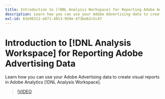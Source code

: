 ```yaml
---
title: Introduction to [!DNL Analysis Workspace] for Reporting Adobe Advertising Data
description: Learn how you can use your Adobe Advertising data to create visual reports in Adobe Analytics [!DNL Analysis Workspace].
exl-id: 83e96311-e871-4913-959e-473be62c5c47
---
```

# Introduction to [!DNL Analysis Workspace] for Reporting Adobe Advertising Data

Learn how you can use your Adobe Advertising data to create visual reports in Adobe Analytics [!DNL Analysis Workspace].

>[!VIDEO](https://video.tv.adobe.com/v/33492)
